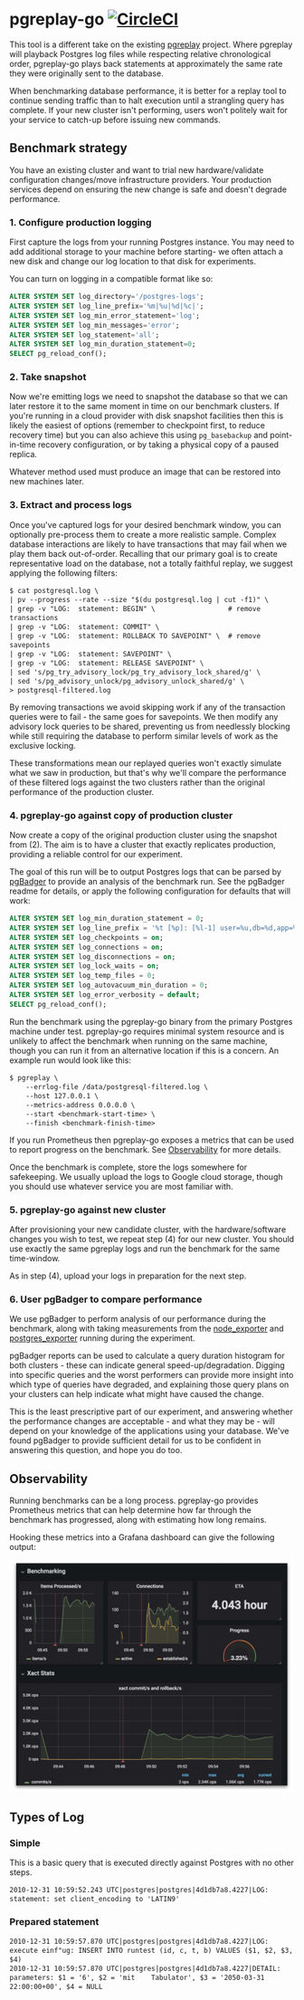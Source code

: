 # pgreplay-go [![CircleCI](https://circleci.com/gh/gocardless/pgreplay-go.svg?style=svg&circle-token=d020aaec823388b8e4debe552960450402964ae7)](https://circleci.com/gh/gocardless/pgreplay-go)

This tool is a different take on the existing [pgreplay](
https://github.com/laurenz/pgreplay) project. Where pgreplay will playback
Postgres log files while respecting relative chronological order, pgreplay-go
plays back statements at approximately the same rate they were originally sent
to the database.

When benchmarking database performance, it is better for a replay tool to
continue sending traffic than to halt execution until a strangling query has
complete. If your new cluster isn't performing, users won't politely wait for
your service to catch-up before issuing new commands.

## Benchmark strategy

You have an existing cluster and want to trial new hardware/validate
configuration changes/move infrastructure providers. Your production services
depend on ensuring the new change is safe and doesn't degrade performance.

### 1. Configure production logging

First capture the logs from your running Postgres instance. You may need to add
additional storage to your machine before starting- we often attach a new disk
and change our log location to that disk for experiments.

You can turn on logging in a compatible format like so:

```sql
ALTER SYSTEM SET log_directory='/postgres-logs';
ALTER SYSTEM SET log_line_prefix='%m|%u|%d|%c|';
ALTER SYSTEM SET log_min_error_statement='log';
ALTER SYSTEM SET log_min_messages='error';
ALTER SYSTEM SET log_statement='all';
ALTER SYSTEM SET log_min_duration_statement=0; 
SELECT pg_reload_conf();
```

### 2. Take snapshot

Now we're emitting logs we need to snapshot the database so that we can later
restore it to the same moment in time on our benchmark clusters. If you're
running in a cloud provider with disk snapshot facilities then this is likely
the easiest of options (remember to checkpoint first, to reduce recovery time)
but you can also achieve this using `pg_basebackup` and point-in-time recovery
configuration, or by taking a physical copy of a paused replica.

Whatever method used must produce an image that can be restored into new
machines later.

### 3. Extract and process logs

Once you've captured logs for your desired benchmark window, you can optionally
pre-process them to create a more realistic sample. Complex database
interactions are likely to have transactions that may fail when we play them
back out-of-order. Recalling that our primary goal is to create representative
load on the database, not a totally faithful replay, we suggest applying the
following filters:

```
$ cat postgresql.log \
| pv --progress --rate --size "$(du postgresql.log | cut -f1)" \
| grep -v "LOG:  statement: BEGIN" \                  # remove transactions
| grep -v "LOG:  statement: COMMIT" \
| grep -v "LOG:  statement: ROLLBACK TO SAVEPOINT" \  # remove savepoints
| grep -v "LOG:  statement: SAVEPOINT" \
| grep -v "LOG:  statement: RELEASE SAVEPOINT" \
| sed 's/pg_try_advisory_lock/pg_try_advisory_lock_shared/g' \
| sed 's/pg_advisory_unlock/pg_advisory_unlock_shared/g' \
> postgresql-filtered.log
```

By removing transactions we avoid skipping work if any of the transaction
queries were to fail - the same goes for savepoints. We then modify any advisory
lock queries to be shared, preventing us from needlessly blocking while still
requiring the database to perform similar levels of work as the exclusive
locking.

These transformations mean our replayed queries won't exactly simulate what we
saw in production, but that's why we'll compare the performance of these
filtered logs against the two clusters rather than the original performance of
the production cluster.

### 4. pgreplay-go against copy of production cluster

Now create a copy of the original production cluster using the snapshot from
(2). The aim is to have a cluster that exactly replicates production, providing
a reliable control for our experiment. 

The goal of this run will be to output Postgres logs that can be parsed by
[pgBadger](https://github.com/darold/pgbadger) to provide an analysis of the
benchmark run. See the pgBadger readme for details, or apply the following
configuration for defaults that will work:

```sql
ALTER SYSTEM SET log_min_duration_statement = 0;
ALTER SYSTEM SET log_line_prefix = '%t [%p]: [%l-1] user=%u,db=%d,app=%a,client=%h '
ALTER SYSTEM SET log_checkpoints = on;
ALTER SYSTEM SET log_connections = on;
ALTER SYSTEM SET log_disconnections = on;
ALTER SYSTEM SET log_lock_waits = on;
ALTER SYSTEM SET log_temp_files = 0;
ALTER SYSTEM SET log_autovacuum_min_duration = 0;
ALTER SYSTEM SET log_error_verbosity = default;
SELECT pg_reload_conf();
```

Run the benchmark using the pgreplay-go binary from the primary Postgres machine
under test. pgreplay-go requires minimal system resource and is unlikely to
affect the benchmark when running on the same machine, though you can run it
from an alternative location if this is a concern. An example run would look
like this:

```
$ pgreplay \
    --errlog-file /data/postgresql-filtered.log \
    --host 127.0.0.1 \
    --metrics-address 0.0.0.0 \
    --start <benchmark-start-time> \
    --finish <benchmark-finish-time>
```

If you run Prometheus then pgreplay-go exposes a metrics that can be used to
report progress on the benchmark. See [Observability](#observability) for more
details.

Once the benchmark is complete, store the logs somewhere for safekeeping. We
usually upload the logs to Google cloud storage, though you should use whatever
service you are most familiar with.

### 5. pgreplay-go against new cluster

After provisioning your new candidate cluster, with the hardware/software
changes you wish to test, we repeat step (4) for our new cluster. You should use
exactly the same pgreplay logs and run the benchmark for the same time-window.

As in step (4), upload your logs in preparation for the next step.

### 6. User pgBadger to compare performance

We use pgBadger to perform analysis of our performance during the benchmark,
along with taking measurements from the
[node_exporter](https://github.com/prometheus/node_exporter) and
[postgres_exporter](https://github.com/rnaveiras/postgres_exporter) running
during the experiment.

pgBadger reports can be used to calculate a query duration histogram for both
clusters - these can indicate general speed-up/degradation. Digging into
specific queries and the worst performers can provide more insight into which
type of queries have degraded, and explaining those query plans on your clusters
can help indicate what might have caused the change.

This is the least prescriptive part of our experiment, and answering whether the
performance changes are acceptable - and what they may be - will depend on your
knowledge of the applications using your database. We've found pgBadger to
provide sufficient detail for us to be confident in answering this question, and
hope you do too.

## Observability

Running benchmarks can be a long process. pgreplay-go provides Prometheus
metrics that can help determine how far through the benchmark has progressed,
along with estimating how long remains.

Hooking these metrics into a Grafana dashboard can give the following output:

![pgreplay-go Grafana dashboard](res/grafana.jpg)

## Types of Log

### Simple

This is a basic query that is executed directly against Postgres with no
other steps.

```
2010-12-31 10:59:52.243 UTC|postgres|postgres|4d1db7a8.4227|LOG:  statement: set client_encoding to 'LATIN9'
```

### Prepared statement

```
2010-12-31 10:59:57.870 UTC|postgres|postgres|4d1db7a8.4227|LOG:  execute einf"ug: INSERT INTO runtest (id, c, t, b) VALUES ($1, $2, $3, $4)
2010-12-31 10:59:57.870 UTC|postgres|postgres|4d1db7a8.4227|DETAIL:  parameters: $1 = '6', $2 = 'mit    Tabulator', $3 = '2050-03-31 22:00:00+00', $4 = NULL
```
